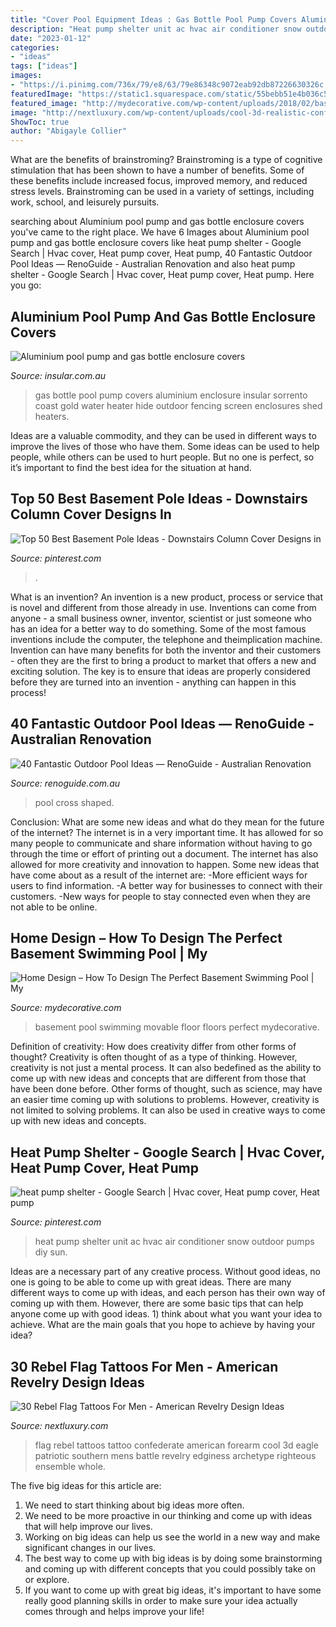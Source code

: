 ```yaml
---
title: "Cover Pool Equipment Ideas : Gas Bottle Pool Pump Covers Aluminium Enclosure Insular Sorrento Coast Gold Water Heater Hide Outdoor Fencing Screen Enclosures Shed Heaters"
description: "Heat pump shelter unit ac hvac air conditioner snow outdoor pumps diy sun"
date: "2023-01-12"
categories:
- "ideas"
tags: ["ideas"]
images:
- "https://i.pinimg.com/736x/79/e8/63/79e86348c9072eab92db87226630326c.jpg"
featuredImage: "https://static1.squarespace.com/static/55bebb51e4b036c52ebe8c45/t/561db1c7e4b0111ed60fee12/1444786651793/cross+shaped+pool"
featured_image: "http://mydecorative.com/wp-content/uploads/2018/02/basement-pool-movable-floor.jpg"
image: "http://nextluxury.com/wp-content/uploads/cool-3d-realistic-confederate-rebel-flag-mens-forearm-tattoos.jpg"
ShowToc: true
author: "Abigayle Collier"
---
```



What are the benefits of brainstroming?
Brainstroming is a type of cognitive stimulation that has been shown to have a number of benefits. Some of these benefits include increased focus, improved memory, and reduced stress levels. Brainstroming can be used in a variety of settings, including work, school, and leisurely pursuits.

	

		
searching about Aluminium pool pump and gas bottle enclosure covers you've came to the right place. We have 6 Images about Aluminium pool pump and gas bottle enclosure covers like heat pump shelter - Google Search | Hvac cover, Heat pump cover, Heat pump, 40 Fantastic Outdoor Pool Ideas — RenoGuide - Australian Renovation and also heat pump shelter - Google Search | Hvac cover, Heat pump cover, Heat pump. Here you go:
		
    
## Aluminium Pool Pump And Gas Bottle Enclosure Covers

<img loading=lazy src="http://www.insular.com.au/wp-content/uploads/2013/09/Aluminium-Gas-Bottle-Cover-Sorrento-2-.jpg" onerror="this.onerror=null;this.src='https://tse2.mm.bing.net/th?id=OIP.Om-SDfd5a6psJjXHZa5ingHaJ4&amp;pid=15.1';" alt="Aluminium pool pump and gas bottle enclosure covers">

_Source: insular.com.au_

>gas bottle pool pump covers aluminium enclosure insular sorrento coast gold water heater hide outdoor fencing screen enclosures shed heaters. 

	

Ideas are a valuable commodity, and they can be used in different ways to improve the lives of those who have them. Some ideas can be used to help people, while others can be used to hurt people. But no one is perfect, so it’s important to find the best idea for the situation at hand.

    
## Top 50 Best Basement Pole Ideas - Downstairs Column Cover Designs In

<img loading=lazy src="https://i.pinimg.com/736x/79/e8/63/79e86348c9072eab92db87226630326c.jpg" onerror="this.onerror=null;this.src='https://tse4.mm.bing.net/th?id=OIP.v1xxZik08hmqbIcc6wt3-wHaFX&amp;pid=15.1';" alt="Top 50 Best Basement Pole Ideas - Downstairs Column Cover Designs in">

_Source: pinterest.com_

>. 

	

What is an invention?
An invention is a new product, process or service that is novel and different from those already in use. Inventions can come from anyone - a small business owner, inventor, scientist or just someone who has an idea for a better way to do something. Some of the most famous inventions include the computer, the telephone and theimplication machine. 
Invention can have many benefits for both the inventor and their customers - often they are the first to bring a product to market that offers a new and exciting solution. The key is to ensure that ideas are properly considered before they are turned into an invention - anything can happen in this process!

    
## 40 Fantastic Outdoor Pool Ideas — RenoGuide - Australian Renovation

<img loading=lazy src="https://static1.squarespace.com/static/55bebb51e4b036c52ebe8c45/t/561db1c7e4b0111ed60fee12/1444786651793/cross+shaped+pool" onerror="this.onerror=null;this.src='https://tse1.mm.bing.net/th?id=OIP.JibmjXrxFPllCyoja9UX4AHaJ3&amp;pid=15.1';" alt="40 Fantastic Outdoor Pool Ideas — RenoGuide - Australian Renovation">

_Source: renoguide.com.au_

>pool cross shaped. 

	

Conclusion: What are some new ideas and what do they mean for the future of the internet?
The internet is in a very important time. It has allowed for so many people to communicate and share information without having to go through the time or effort of printing out a document. The internet has also allowed for more creativity and innovation to happen. Some new ideas that have come about as a result of the internet are: 
-More efficient ways for users to find information.
-A better way for businesses to connect with their customers. 
-New ways for people to stay connected even when they are not able to be online.

    
## Home Design – How To Design The Perfect Basement Swimming Pool | My

<img loading=lazy src="http://mydecorative.com/wp-content/uploads/2018/02/basement-pool-movable-floor.jpg" onerror="this.onerror=null;this.src='https://tse4.mm.bing.net/th?id=OIP.x_Sj7tvqw6zTEWbG8yzZKQHaD_&amp;pid=15.1';" alt="Home Design – How To Design The Perfect Basement Swimming Pool | My">

_Source: mydecorative.com_

>basement pool swimming movable floor floors perfect mydecorative. 

	

Definition of creativity: How does creativity differ from other forms of thought?
Creativity is often thought of as a type of thinking. However, creativity is not just a mental process. It can also bedefined as the ability to come up with new ideas and concepts that are different from those that have been done before. Other forms of thought, such as science, may have an easier time coming up with solutions to problems. However, creativity is not limited to solving problems. It can also be used in creative ways to come up with new ideas and concepts.

    
## Heat Pump Shelter - Google Search | Hvac Cover, Heat Pump Cover, Heat Pump

<img loading=lazy src="https://i.pinimg.com/736x/71/5f/2d/715f2dad7ce6dbf4056c8b5692d3ab31--heat-pump-cover-ideas-heat-pumps.jpg" onerror="this.onerror=null;this.src='https://tse1.mm.bing.net/th?id=OIP.ehxlDWZmR6jf2bZ-Tjh1twHaLH&amp;pid=15.1';" alt="heat pump shelter - Google Search | Hvac cover, Heat pump cover, Heat pump">

_Source: pinterest.com_

>heat pump shelter unit ac hvac air conditioner snow outdoor pumps diy sun. 

	

Ideas are a necessary part of any creative process. Without good ideas, no one is going to be able to come up with great ideas. There are many different ways to come up with ideas, and each person has their own way of coming up with them. However, there are some basic tips that can help anyone come up with good ideas. 1) think about what you want your idea to achieve. What are the main goals that you hope to achieve by having your idea?

    
## 30 Rebel Flag Tattoos For Men - American Revelry Design Ideas

<img loading=lazy src="http://nextluxury.com/wp-content/uploads/cool-3d-realistic-confederate-rebel-flag-mens-forearm-tattoos.jpg" onerror="this.onerror=null;this.src='https://tse3.mm.bing.net/th?id=OIP.8JgI811zKZWJbE6hjA-mSgHaHa&amp;pid=15.1';" alt="30 Rebel Flag Tattoos For Men - American Revelry Design Ideas">

_Source: nextluxury.com_

>flag rebel tattoos tattoo confederate american forearm cool 3d eagle patriotic southern mens battle revelry edginess archetype righteous ensemble whole. 

	

The five big ideas for this article are:
1. We need to start thinking about big ideas more often. 
2. We need to be more proactive in our thinking and come up with ideas that will help improve our lives. 
3. Working on big ideas can help us see the world in a new way and make significant changes in our lives. 
4. The best way to come up with big ideas is by doing some brainstorming and coming up with different concepts that you could possibly take on or explore. 
5. If you want to come up with great big ideas, it's important to have some really good planning skills in order to make sure your idea actually comes through and helps improve your life!

